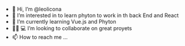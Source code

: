 - 👋 Hi, I’m @leolicona
- 👀 I’m interested in to learn phyton to work in th back End and React 
- 🌱 I’m currently learning Vue.js and Phyton 
- 👨🏻 💻 I’m looking to collaborate on great proyets 
- 📫 How to reach me ...

<!---
leolicona/leolicona is a ✨ special ✨ repository because its `README.md` (this file) appears on your GitHub profile.
You can click the Preview link to take a look at your changes.
--->
